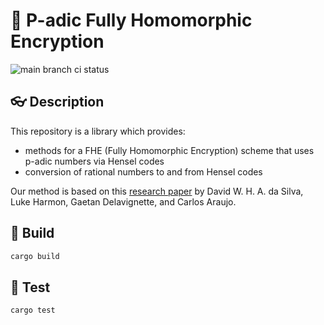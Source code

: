 # :closed_lock_with_key: P-adic Fully Homomorphic Encryption

![main branch ci status](https://github.com/p-adic-fhe/pfhe/actions/workflows/ci.yml/badge.svg?branch=main)

## :eyeglasses: Description

This repository is a library which provides: 

- methods for a FHE (Fully Homomorphic Encryption) scheme that uses p-adic numbers via Hensel codes
- conversion of rational numbers to and from Hensel codes 

Our method is based on this [research paper](https://eprint.iacr.org/2021/1281.pdf) by David W. H. A. da Silva, Luke Harmon, Gaetan Delavignette, and Carlos Araujo.

## :hammer: Build

```rust
cargo build
```

## :100: Test

```rust
cargo test
```
